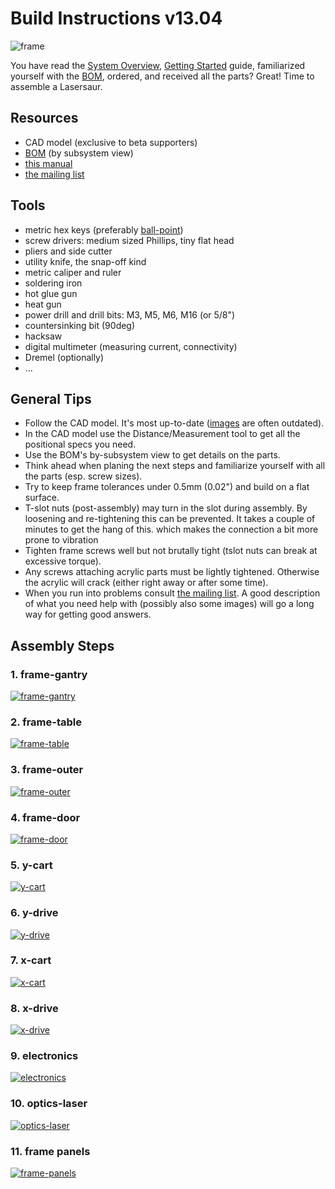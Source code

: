 Build Instructions v13.04 
==========================

![frame](http://farm9.staticflickr.com/8142/7139599325_1b7036b97e_z.jpg)

You have read the [System Overview](overview.md), [Getting Started](start.md) guide, familiarized yourself with the [BOM](bom.md), ordered, and received all the parts? Great! Time to assemble a Lasersaur.


Resources
-----------
- CAD model (exclusive to beta supporters)
- [BOM](bom.md) (by subsystem view)
- [this manual](index.md)
- [the mailing list](https://groups.google.com/forum/#!forum/lasersaur)


Tools
-------

* metric hex keys (preferably [ball-point](http://www.mcmaster.com/#5709A44))
* screw drivers: medium sized Phillips, tiny flat head
* pliers and side cutter
* utility knife, the snap-off kind
* metric caliper and ruler
* soldering iron
* hot glue gun
* heat gun
* power drill and drill bits: M3, M5, M6, M16 (or 5/8")
* countersinking bit (90deg)
* hacksaw
* digital multimeter (measuring current, connectivity)
* Dremel (optionally)
* ...


General Tips
-------------

- Follow the CAD model. It's most up-to-date ([images](http://www.flickr.com/photos/stfnix/sets/72157624491114826/) are often outdated).
- In the CAD model use the Distance/Measurement tool to get all the positional specs you need.
- Use the BOM's by-subsystem view to get details on the parts.
- Think ahead when planing the next steps and familiarize yourself with all the parts (esp. screw sizes).
- Try to keep frame tolerances under 0.5mm (0.02") and build on a flat surface.
- T-slot nuts (post-assembly) may turn in the slot during assembly. By loosening and re-tightening this can be prevented. It takes a couple of minutes to get the hang of this.
which makes the connection a bit more prone to vibration 
- Tighten frame screws well but not brutally tight (tslot nuts can break at excessive torque).
- Any screws attaching acrylic parts must be lightly tightened. Otherwise the acrylic will crack (either right away or after some time).
- When you run into problems consult [the mailing list](https://groups.google.com/forum/#!forum/lasersaur). A good description of what you need help with (possibly also some images) will go a long way for getting good answers.



Assembly Steps
---------------

### 1. frame-gantry
[![frame-gantry](http://farm8.staticflickr.com/7038/6793462726_83109b3634_m.jpg)](build-frame-gantry.md)

### 2. frame-table
[![frame-table](http://farm9.staticflickr.com/8122/8694553215_dbda3b8470_m.jpg)](build-frame-table.md)

### 3. frame-outer
[![frame-outer](http://farm9.staticflickr.com/8254/8694635309_e8eed0ecba_m.jpg)](build-frame-outer.md)

### 4. frame-door
[![frame-door](http://farm9.staticflickr.com/8541/8700215126_31c712c214_m.jpg)](build-frame-door.md)

### 5. y-cart
[![y-cart](http://farm8.staticflickr.com/7047/6939597291_8c6dd94305_m.jpg)](build-y-cart.md)

### 6. y-drive
[![y-drive](http://farm8.staticflickr.com/7044/6939597227_45a923993c_m.jpg)](build-y-drive.md)

### 7. x-cart
[![x-cart](http://farm8.staticflickr.com/7181/6793485136_0177cbde72_m.jpg)](build-x-cart.md)

### 8. x-drive
[![x-drive](http://farm8.staticflickr.com/7201/6939597335_ba0a9b768d_m.jpg)](build-x-drive.md)

### 9. electronics
[![electronics](http://farm9.staticflickr.com/8397/8700215178_6b84d671e4_m.jpg)](build-electronics.md)

### 10. optics-laser
[![optics-laser](http://farm9.staticflickr.com/8124/8699091873_38b84576d5_m.jpg)](build-optics-laser.md)

### 11. frame panels
[![frame-panels](http://farm8.staticflickr.com/7058/6906452935_b5a2a8dc11_m.jpg)](build-frame-panels.md)

